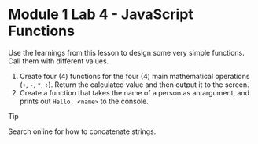 # Module 1 Lab 4 - JavaScript Functions

Use the learnings from this lesson to design some very simple functions. Call them with different values.
1. Create four (4) functions for the four (4) main mathematical operations (`+`, `-`, `*`, `÷`). Return the calculated value and then output it to the screen.
2. Create a function that takes the name of a person as an argument, and prints out `Hello, <name>` to the console.

  > [!TIP]
  > Search online for how to concatenate strings.
